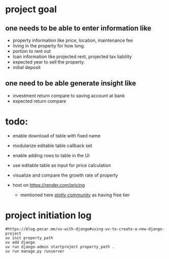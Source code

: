 # project goal

## one needs to be able to enter information like
- property information like price, location, maintenance fee 
- living in the property for how long.
- portion to rent out
- loan information like projected rent, projected tax liability
- expected year to sell the property.
- initial deposit

## one need to be able generate insight like
- investment return compare to saving account at bank
- expected return compare 


# todo:
- enable download of table with fixed name
- modularize editable table callback set
- enable adding rows to table in the UI
- use editable table as input for price calculation
- visualize and compare the growth rate of property

- host on https://render.com/pricing
    - mentioned here [plotly community](https://community.plotly.com/t/free-hosting-platforms-for-python-web-app/75850/2) as having free tier

# project initiation log

```
#https://blog.pecar.me/uv-with-django#using-uv-to-create-a-new-django-project
uv init property_path
uv add django
uv run django-admin startproject property_path .
uv run manage.py runserver
```

